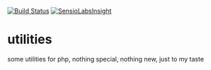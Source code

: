 [![Build Status](https://travis-ci.org/chris-kruining/utilities.svg?branch=master)](https://travis-ci.org/chris-kruining/utilities)
[![SensioLabsInsight](https://insight.sensiolabs.com/projects/14a870b9-f364-4030-971b-048cbe19cdd5/mini.png)](https://insight.sensiolabs.com/projects/14a870b9-f364-4030-971b-048cbe19cdd5)

# utilities
some utilities for php, nothing special, nothing new, just to my taste
